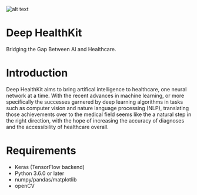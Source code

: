 ![alt text](https://github.com/cyrilzakka/Deep-HealthKit/blob/master/banner.png)
# Deep HealthKit
Bridging the Gap Between AI and Healthcare.

# Introduction
Deep HealthKit aims to bring artifical intelligence to healthcare, one neural network at a time. With the recent advances in machine learning, or more specifically the successes garnered by deep learning algorithms in tasks such as computer vision and nature language processing (NLP), translating those achievements over to the medical field seems like the a natural step in the right direction, with the hope of increasing the accuracy of diagnoses and the accessibility of healthcare overall. 

# Requirements
- Keras (TensorFlow backend)
- Python 3.6.0 or later
- numpy/pandas/matplotlib
- openCV
